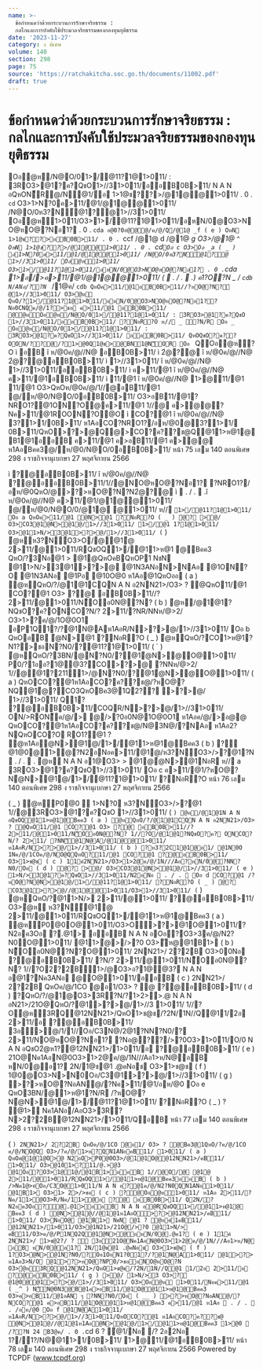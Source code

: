 ```yaml
---
name: >-
  ข้อกำหนดว่าด้วยกระบวนการรักษาจริยธรรม :
  กลไกและการบังคับใช้ประมวลจริยธรรมของกองทุนยุติธรรม
date: '2023-11-27'
category: ง พิเศษ
volume: 140
section: 298
page: 75
source: 'https://ratchakitcha.soc.go.th/documents/11002.pdf'
draft: true
---
```


# ข้อกำหนดว่าด้วยกระบวนการรักษาจริยธรรม : กลไกและการบังคับใช้ประมวลจริยธรรมของกองทุนยุติธรรม

Oอํ@ห/N@O/01>/@11?1@1>011/ : 3RO3>@1?ค?QชO1>//31>011/ออB0B>11/ N A N อQหON็R@/N@1/์อ 1>1@ช??>/@1@@1>011/ . 0 . `cd` O3>1>N?0ค>11/@1/@1@@1>011/ /N@O/0ห3?N์@1?ํ@1>//31>011/ Oอํ@ห1>011/O3>1>/@11?1@1>011/อหN/0@O3>NO@หO@?Nอ1? . 0 . `cda อ@0?0อํ@@@/ค/@/Q/@1@ _f ( e ) OหN 1>1@ช??>อB0B>11/ . 0 . `ccf /@1@ d /@1@ _g O3>/@1@ `^ OหN 1>1@ช??>/@1@@1>011/ . 0 . `cd` Oอ c O3>Oอ _a ( _ ) อ1>N?0ค>11/@1/@1@@1>011/ /N@O/0ห3?N์@1?ํ@ 1>//31>011/ Oอํ@ห1>011/ O3>1>/@11?1@1>011/อหN/0@O3>NO@หO@?Nอ1? . 0 . `cda 1>อ/>ค>11/@1/@1@@1>011/ (  . / .  .) ค1?O?N _ / `cdb N/ANอ/??N `_ /1@ค/ `cdb QหOค>11/@1อB0B>11//?หO@?N?ํ@1>//31>011/ O3>ํ@ห QหO/?1>/@11?1@1>011/อหN/0@O3>NO@หO@?Nอ1??Nอ0CNQค/@/1?>ชอ ค>11/@1 อB0B>11/ @ํ@หOอํ@ห/N@O/01>/@11?1@1>011/ : 3RO3>@1?ค?QชO 1>//31>011/ออB0B>11/ ?NอR?O ห// _ ?N/R Oอ _ Oอํ@ห/N@O/01>/@11?1@1>011/ : 3RO3>@1?ค?QชO1>//31>011/ ออB0B>11/ QหOQชO?ค??OON/??@/?1>@0Q1@ช>@BN1@N็OR Oอ ` QOอํ@ห?O ì อB î ห/@0ค/@//N@ อB0B>11/ ì 2ํ@?@ î ห/@0ค/@//N@ 2ํ@?@อB0B>11/ ì 1>//31>011/ î ห/@0ค/@//N@ 1>//31>011/ออB0B>11/ ì ค>11/@1 î ห/@0ค/@//N@ ค>11/@1อB0B>11/ ì 11/@1 î ห/@0ค/@//N@ 1>@11/@1 11/@1 O3>QหOห/@0ค/@/1//@อB11/@1 @/ห/@0/N@O/0อB0B>11/ O3>อB11/@1?NRO1?@1ON?O@ค>11/@1 1//@ ค>ํ@@?Nค>11/@1ROON?O@O ì CO?@1 î ห/@0ค/@//N@ 3?1>1/0B>11/ ห1AอCO?NRO1?/อห/@0@3?1>1/ 0B>11/QหO>?>@Q@>CO?ค??ช@Q@11>ห@1@B1@1ออB ค>11/@1 ค>อB11/@1 ค>ํ@@ ห1AอBคค3@/ห/@0/N@O/0อB0B>11/ หน้า 75 เลม 140 ตอนพิเศษ 298 ง ราชกิจจานุเบกษา 27 พฤศจิกายน 2566

ì ?@อB0B>11/ î ห/@0ค/@//N@ ?@ออB0B>11/1//@NO@หO@?Nอ1? ?NRO1?/อห/@0QหO/@>?>หO@?N?N2ํ@?@ ì  . / .  .î ห/@0ค/@//N@ ค>11/@1/@1@@1>011/ @/ห/@0/N@O/0/@1@ @1>011/ ห// ` 1>/@11?1@1>011/ Oอ a QหOค>11/@1 ํ@N>@1 ?NอR?O ( _ ) ํ@? >@/ O3>CO3@1ํ@N>@1@/1>//31>011/ 1>/@1 1?1@1>011/ O3>@11>N/>3@1>?>@/1>//31>011/ ( ` ) ํ@หห3?N์O3>O/@@1ํ@ 2>11/@1>011/RQชOQ1>/@11>ห@1 @Bคค3 QหO/?3Nอ@1 > @1@QหOคBQหOP1 NชN @11>N/>3@1>?>@ @1N3ANอN>NAอ @1ON?O @1N3ANอ @1Pอ @10O@0 ห1Aอ@1QหOออ ( a ) ํ@หQหO/?/@1@1CQN A N อ2NN21>/O3> ? @QหO11/@1 CO?@1 O3> ?@ อB0B>11//? 2>11/@1>011/N็Oอ0N@?N? ( b ) ํ@ห/@1@1?NQชO?ค?ONCO?N/? 2>11/?NR/NNห/@>2/ O3>1>?ค/@/1O@0O1 อP1Q1?/?@1N@Aห1AอR/N>?>@/1>//31>011/ Oอ b QหOอB ํ@N>@1 ?NอR?O ( _ ) ํ@หQหO/?CO1>ห@1?N1?>ชอN?N0/?@11?1@1>011/ ( ` ) ํ@หQหO/?3BN/@N?N0/?@1ํ@N>@O@1>011/ P0/?1ออ?1@ํ@3?CO>?>@ ?NNห/@>2/ 1//@@1?2111>/@N?N0/?@1ํ@N>@O@1>011/ ( a ) QหOCO?@1ห1AอCO?ค??ช@/?หO@?NQ@1ํ@?CO3QหOBค3@1Q2?? >?>@/ 1>//31>011/ Q1? ?@อB0B>11/COQR/N>?>@/1>//31>011/ ON/>RON็ค/@/> @/>?0อ0N@1O@0O1 ห1Aอค/@/>อ@@ QหOCO?@1ห1AอCO?ค??ช@/N@3N@/?NAอ ห1Aอ2?NQหOCO?O RO1?@1 ? @ห1Aอํ@N>@1@/1>/@11>ห@1@Bคค3 ( b ) ?ํ@1@0@1>ํ@?N2อNอค>11/@1@/ห3?N์O3>/>?@1?N  . / .  . ํ@ห N A N อ1@O3> > @1@ํ@N>@1NอR ห// a 3RO3>@1?ค?QชO1>//31>011/ Oอ c ค>11/@1/?หO@?Nํ@N>@1@/1>/@11?1@1>011/ ?NอR?O หน้า 76 เลม 140 ตอนพิเศษ 298 ง ราชกิจจานุเบกษา 27 พฤศจิกายน 2566

( _ ) ํ@หP0@0  1>N?0 ห3?N์O3>/>?@1 1//@3RO3>@1?ค?QชO 1>//31>011/ ( ` ) ํ@ห/@1@1N A N อQชOQ@11>ห@1@Bคค3 ( a ) ํ@หQหO/?/@1@1CQN A N อ2NN21>/O3> ? @QหO11/@1 CO?@1 O3> ?@ อB0B>11//? 2>11/@1>011/N็Oอ0N@?N? 1//?O/@1@1?NQชO?ค? ONCO?N/? 2>11/ ?NN็@1N@A/@1@@1>011/ห1AอR/N>?>@/1>//31>011/ ( b ) ?ห3?2C1@1@อ1/ @1N0O 1Nค/@/1COค/@/NO@QQหO?11/@1 CO?@1 ?@อB0B>11/ O3>1>ช@ช ( c ) 11ค์2NN21>/O3>1>2@ค/@/1N///Aอ?หN/0@?NN?N0/Oอ ( d ) ํ@? >@/ O3>CO3@1ํ@N>@1@/1>//31>011/ ( e ) 1>N/>3@1?ค?QชO1>//31>011/N2อNอ  . / .  Oอ d CO?@1 /?หO@?Nํ@N>@1@/1>/@11?1@1>011/ ?NอR?O ( _ ) ํ@? CO3@1>?>@//@1@@1>011/O3>1>//31>011/ ( ` ) ํ@หQหO/?@11>N/> 2>11/@1>011/ ?@อB0B>11/ O3>ํ@ห ห3?N์@1ํ@ 2>11/@1>011/RQชOQ1>/@11>ห@1@Bคค3 ( a ) ํ@หP0@0O@1>011/O3>O>?>@1O@1>011/?N2อค3Oอ ?.@1> ออB N A N อOอ?O3>3ค/@/N2?N0O@1>011/ @11>ํ@>/>?0 O3>ัห@@1B1> ( b ) N็Oอ0N@?N?O@1>011/ 2NN21>/ 2?2B O3>00Nอ ?@อB0B>11/ ?N/? 2>11/@1>011/N็Oอ0N@?N? 1//?O2?2B1>/@O3>อ?1@ํ@3? N A N อ@1?Nค3ANอ @O@1>011/ออB ( c ) 2NN21>/ 2?2B QหOค/@/1CO @อ1/O3> ? @ ?@อB0B>11/ ( d ) ?QหO/?/@1@O3>3R?N/?1>2>>.@ N A N อN21>/21O@QหO/?@1>?>@/1>//3 1>011/ 1//?Oํ@ห3RQ@12NN21>/QหO1>ช@ช/?2N/1N//Q@11/2อ 2>11/อ ?@อB0B>11/ 3อ>@/1/1//Oอ/C3N@/2@1?NN?N0/? 2>11/NO@หO@?Nอ1? ?Nอ@??/>?0O3>1>011/O/0 N A N อQชO2ํ@ห1?@12NN21>/1>011/อ ?@อB0B>11/ ( e ) 21O@Nค1AอN@0O3>1>2@ค/@/1N///Aอ1>ห/N@อB หN/0@อ1? 2N/1@ช@1 .@คNอช O3>1>ช@ช ( f ) 1@0@O3>N>N0Oอ/C3@1>?>@/1>//31>011/ ( g ) >?>หO@?NอAN@/?Nค>11/@1/อห/@0 Oอ e QหO3BN/@1>ห@1?N/R /?หO@?Nํ@N>@1@/1>/@11?1@1>011/ ?NอR?O ( _ ) ? @1> Nค1ANอ/AอO3>3R?N>2?2B@12NN21>/1>011/QอB หน้า 77 เลม 140 ตอนพิเศษ 298 ง ราชกิจจานุเบกษา 27 พฤศจิกายน 2566

( ` ) 2NN21>/ 2?2B QหOค/@/1CO @อ1/ O3> ? @Bค3@1QหO/?ค/@/1CO ค/@/NO@Q O3>/?ค/@/1>ห?QN1ANอคB11/ 1>011/ ( a ) QหOคํ@1@1@O>ํ@ N2อO>P0@0O3>/@1@1O@@12NN21>/คB11/ 1>011/ O3>@101>?11/@.>@3 @1Oอ?O3>1@1@/@1B1>ออB 1//@O/@ @1ํ@ 2>11/@1>011/RQชOQ1>/@11>ห@1@Bคค3ออB ( b ) />Nค1@>ห์Oอ/C3O@1>011/N A N อ?@1ค/@/N2?N0QN1ANอ1>011/ @1B1> O3>1> 2>/>ชอ ( c ) ?ํ@Oอํ@ห1>011/ ห1Aอ 2>11/?Nค/11>ํ@O3>R/Nค/11>ํ@อ ?@ อB0B>11/ Q2N/?N2อค3Oอ?@.@1>ออB N A N อํ@RQชOQ1>/@11>ห@1@ Bคค3 ( d ) ํ@N>@1@//@1@1ห1AอO>?>@12NN21>/คB11/ 1>011/ O3>NอO@ @1B1> NชN @1 ? @อค์1คB11/ @12NN21>/1>011/O3>@1N21>/21O@/>?0 @11>N/> คB11/O3>ค/@/P1NQ2Q@1ํ@N>@อหN/0@.@ค1? ( e ) 11ค์ 2NN21>/ 1>ช@2?/ ? ์ 3อ21O@Nค1AอN@0O3>1>2@ค/@/1N///Aอ1>ห/N@ อB หN/0@อ1? 2N/1@ช@1 .@คNอช O3>1>ช@ช ( f ) 1?O3>ํ@N>@1N?N0/?Oอ1OอN1?01?/?@1N@A1>011/ @1>?> ห1Aอ3>N/O @1>?>หO@?NP0/>ชออNO@หO@?N O3>ํ@ห3RQ@12NN21>/QหO1>ช@ช/?2N/1N//Q@1 1/2อ 2>11/อ ?@อB0B>11/ ( g ) >@/ 1>N/>3 O3>?ํ@1@0@@1>?>@/1>//31>011/ O3>Oอํ@ห 1>011/Nอค>11/@1 ( _^ ) N็N@0N3@B@1ค>อB11/@1O@@11>ห@1@Bคค3 O3>ค>อB11/@1อAN ๆ ?NN?N0/Oอ ( __ ) >?>หO@?NอAN@/?NCO?@1 ค>อB11/@1O@@11>ห@1@Bคค3 ค>11/@1 ห1Aอ  . / .  . /อห/@0 Oอ f @1N@A1>011/ห1AอR/N>?>@/1>//31>011/QหOCO?@1 ห1AอCO?ค??ช@ ํ@N>@1@//@1@1ห1Aอํ@N>@1@/1>/@11>ห@1@Bคค3 1>@0  /??N 24 B3@ค/ . 0 . `cd 6 ? ํ@1/Nอ /? 2อ2Nอ 1?/1?/N@@11>1/0B>11/ 1>@11/@1อB0B>11/ หน้า 78 เลม 140 ตอนพิเศษ 298 ง ราชกิจจานุเบกษา 27 พฤศจิกายน 2566 Powered by TCPDF (www.tcpdf.org)

